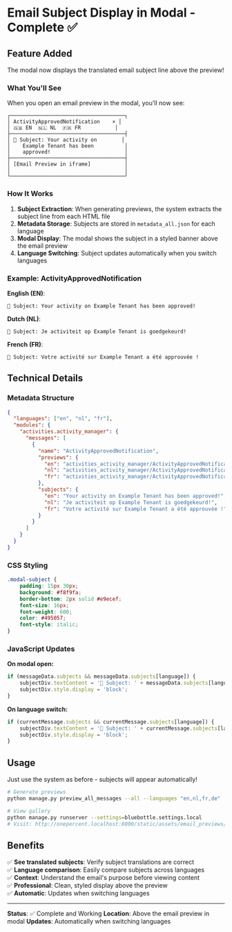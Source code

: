 # Email Subject Display in Modal - Complete ✅

## Feature Added

The modal now displays the translated email subject line above the preview!

### What You'll See

When you open an email preview in the modal, you'll now see:

```
┌─────────────────────────────────────┐
│ ActivityApprovedNotification    × │
│ 🇬🇧 EN  🇳🇱 NL  🇫🇷 FR           │
├─────────────────────────────────────┤
│ 📧 Subject: Your activity on        │
│    Example Tenant has been          │
│    approved!                        │
├─────────────────────────────────────┤
│ [Email Preview in iframe]           │
│                                     │
└─────────────────────────────────────┘
```

### How It Works

1. **Subject Extraction**: When generating previews, the system extracts the subject line from each HTML file
2. **Metadata Storage**: Subjects are stored in `metadata_all.json` for each language
3. **Modal Display**: The modal shows the subject in a styled banner above the email preview
4. **Language Switching**: Subject updates automatically when you switch languages

### Example: ActivityApprovedNotification

**English (EN)**:
```
📧 Subject: Your activity on Example Tenant has been approved!
```

**Dutch (NL)**:
```
📧 Subject: Je activiteit op Example Tenant is goedgekeurd!
```

**French (FR)**:
```
📧 Subject: Votre activité sur Example Tenant a été approuvée !
```

## Technical Details

### Metadata Structure

```json
{
  "languages": ["en", "nl", "fr"],
  "modules": {
    "activities.activity_manager": {
      "messages": [
        {
          "name": "ActivityApprovedNotification",
          "previews": {
            "en": "activities_activity_manager/ActivityApprovedNotification_en.html",
            "nl": "activities_activity_manager/ActivityApprovedNotification_nl.html",
            "fr": "activities_activity_manager/ActivityApprovedNotification_fr.html"
          },
          "subjects": {
            "en": "Your activity on Example Tenant has been approved!",
            "nl": "Je activiteit op Example Tenant is goedgekeurd!",
            "fr": "Votre activité sur Example Tenant a été approuvée !"
          }
        }
      ]
    }
  }
}
```

### CSS Styling

```css
.modal-subject {
    padding: 15px 30px;
    background: #f8f9fa;
    border-bottom: 2px solid #e9ecef;
    font-size: 16px;
    font-weight: 600;
    color: #495057;
    font-style: italic;
}
```

### JavaScript Updates

**On modal open:**
```javascript
if (messageData.subjects && messageData.subjects[language]) {
    subjectDiv.textContent = '📧 Subject: ' + messageData.subjects[language];
    subjectDiv.style.display = 'block';
}
```

**On language switch:**
```javascript
if (currentMessage.subjects && currentMessage.subjects[language]) {
    subjectDiv.textContent = '📧 Subject: ' + currentMessage.subjects[language];
    subjectDiv.style.display = 'block';
}
```

## Usage

Just use the system as before - subjects will appear automatically!

```bash
# Generate previews
python manage.py preview_all_messages --all --languages "en,nl,fr,de"

# View gallery
python manage.py runserver --settings=bluebottle.settings.local
# Visit: http://onepercent.localhost:8000/static/assets/email_previews/index_all.html
```

## Benefits

✅ **See translated subjects**: Verify subject translations are correct  
✅ **Language comparison**: Easily compare subjects across languages  
✅ **Context**: Understand the email's purpose before viewing content  
✅ **Professional**: Clean, styled display above the preview  
✅ **Automatic**: Updates when switching languages  

---

**Status**: ✅ Complete and Working
**Location**: Above the email preview in modal
**Updates**: Automatically when switching languages

